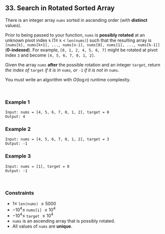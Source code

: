 ## 33. Search in Rotated Sorted Array

There is an integer array `nums` sorted in ascending order (with **distinct** values).

Prior to being passed to your function, `nums` is **possibly rotated** at an unknown pivot index `k` ($1 \leqslant$ `k` $<$ `len(nums)`) such that the resulting array is `[nums[k], nums[k+1], ..., nums[n-1], nums[0], nums[1], ..., nums[k-1]]` (**0-indexed**). For example, `[0, 1, 2, 4, 5, 6, 7]` might be rotated at pivot index `3` and become `[4, 5, 6, 7, 0, 1, 2]`.

Given the array `nums` **after** the possible rotation and an integer `target`, return _the index of_ `target` _if it is in_ `nums`_, or_ `-1` _if it is not in_ `nums`.

You must write an algorithm with $O(\log n)$ runtime complexity.

<br>

### Example 1

```
Input: nums = [4, 5, 6, 7, 0, 1, 2], target = 0
Output: 4
```

### Example 2

```
Input: nums = [4, 5, 6, 7, 0, 1, 2], target = 3
Output: -1
```

### Example 3

```
Input: nums = [1], target = 0
Output: -1
```

<br>

### Constraints

- $1 \leqslant$ `len(nums)` $\leqslant 5000$
- $-10^4 \leqslant$ `nums[i]` $\leqslant 10^4$
- $-10^4 \leqslant$ `target` $\leqslant 10^4$
- `nums` is an ascending array that is possibly rotated.
- All values of `nums` are **unique**.
